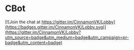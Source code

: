 # CBot

[![Join the chat at https://gitter.im/CinnamonVK/Lobby](https://badges.gitter.im/CinnamonVK/Lobby.svg)](https://gitter.im/CinnamonVK/Lobby?utm_source=badge&utm_medium=badge&utm_campaign=pr-badge&utm_content=badge)